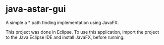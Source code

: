 # java-astar-gui
A simple a * path finding implementation using JavaFX.

This project was done in Eclipse. To use this application, import the project to the Java Eclipse IDE and install JavaFX, before running.
